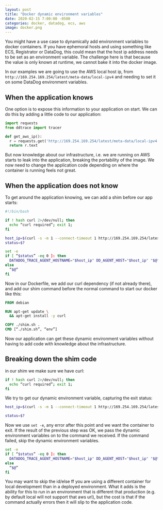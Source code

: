 ```yaml
---
layout: post
title: "Docker dynamic environment variables"
date: 2020-02-15 7:00:00 -0500
categories: docker, datadog, ecs, aws
image: docker.png
---
```


You might have a use case to dynamically add environment variables to docker containers. If you have ephemoral hosts and using something like ECS, Registrator or DataDog, this could mean that the host ip address needs to be set as an environment variable. The challenge here is that because the value is only known at runtime, we cannot bake it into the docker image.

In our examples we are going to use the AWS local host ip, from `http://169.254.169.254/latest/meta-data/local-ipv4` and needing to set it on some DataDog environment variables.

## When the application knows

One option is to expose this information to your application on start. We can do this by adding a little code to our application:

```python
import requests
from ddtrace import tracer

def get_aws_ip():
  r = requests.get('http://169.254.169.254/latest/meta-data/local-ipv4')
  return r.text
```

But now knowledge about our infrastructure, i.e. we are running on AWS starts to leak into the application, breaking the portability of the image. We now need to change the application code depending on where the container is running feels not great.

## When the application does not know

To get around the application knowing, we can add a shim before our app starts:

```bash
#!/bin/bash

if ! hash curl 2>/dev/null; then
  echo “curl required”; exit 1;
fi

host_ip=$(curl -s -m 1 --connect-timeout 1 http://169.254.169.254/latest/meta-data/local-ipv4)
status=$?

set -e
if [ “$status” -eq 0 ]: then
  DATADOG_TRACE_AGENT_HOSTNAME="$host_ip" DD_AGENT_HOST="$host_ip" "$@"
else
  “$@”
fi
```

Now in our Dockerfile, we add our curl dependency (if not already there), and add our shim command before the normal command to start our docker like this:

```Dockerfile
FROM debian

RUN apt-get update \
  && apt-get install -y curl

COPY ./shim.sh .
CMD [“./shim.sh”, “env”]
```

Now our application can get these dynamic environment variables without having to add code with knowledge about the infrastructure.

## Breaking down the shim code

in our shim we make sure we have curl:

```bash
if ! hash curl 2>/dev/null; then
  echo “curl required”; exit 1;
fi
```

We try to get our dynamic environment variable, capturing the exit status:
```bash
host_ip=$(curl -s -m 1 --connect-timeout 1 http://169.254.169.254/latest/meta-data/local-ipv4)

status=$?
```

Now we use `set -e`, any error after this point and we want the container to exit. If the result of the previous step was OK, we pass the dynamic environment variables on to the command we received. If the command failed, skip the dynamic environment variables.

```bash
set -e
if [ “$status” -eq 0 ]: then
  DATADOG_TRACE_AGENT_HOSTNAME="$host_ip" DD_AGENT_HOST="$host_ip" "$@"
else
  “$@”
fi
```

You may want to skip the id/else ff you are using a different container for local development than in a deployed environment. What it adds is the ability for this to run in an environment that is different that production (e.g. by default local will not support that aws url), but the cost is that if the command actually errors then it will slip to the application code.
